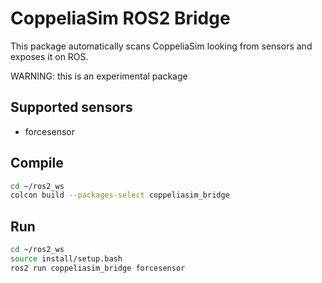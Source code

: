 # CoppeliaSim ROS2 Bridge

This package automatically scans CoppeliaSim looking from sensors and exposes it on ROS.

WARNING: this is an experimental package

## Supported sensors

- forcesensor

## Compile

```bash
cd ~/ros2_ws
colcon build --packages-select coppeliasim_bridge
```

## Run

```bash
cd ~/ros2_ws
source install/setup.bash
ros2 run coppeliasim_bridge forcesensor
```
